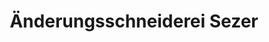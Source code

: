 ---
title: "Änderungsschneiderei Sezer"
url: /syke/aenderungsschneiderei-sezer/
shop: Schneiderei
---